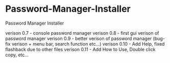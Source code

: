 # Password-Manager-Installer
Password Manager Installer

verison 0.7 - console password manager
verison 0.8 - first gui verison of password manager
verison 0.9 - better verison of password manager (bug-fix verison + menu bar, search function etc...)
verison 0.10 - Add Help, fixed flashback due to other files
verison 0.11 - Add How to Use, Double click copy, etc...